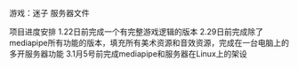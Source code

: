 游戏：迷子 服务器文件


项目进度安排
1.22日前完成一个有完整游戏逻辑的版本
2.29日前完成除了mediapipe所有功能的版本，填充所有美术资源和音效资源，完成在一台电脑上的多开服务器功能
3.1月5号前完成mediapipe和服务器在Linux上的架设